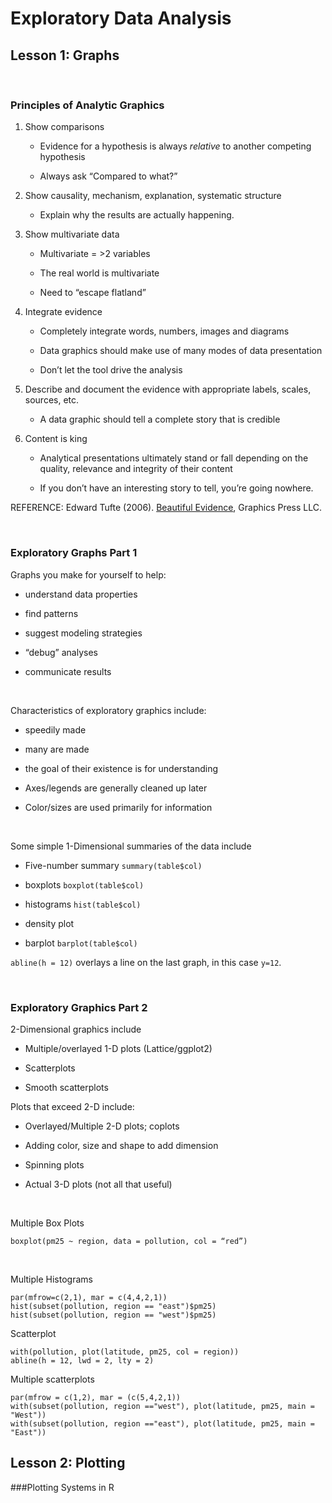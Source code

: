 Exploratory Data Analysis
=========================

Lesson 1: Graphs
----------------

 

### Principles of Analytic Graphics

1.  Show comparisons

    -   Evidence for a hypothesis is always *relative* to another competing
        hypothesis

    -   Always ask “Compared to what?”

2.  Show causality, mechanism, explanation, systematic structure

    -   Explain why the results are actually happening.

3.  Show multivariate data

    -   Multivariate = \>2 variables

    -   The real world is multivariate

    -   Need to “escape flatland”

4.  Integrate evidence

    -   Completely integrate words, numbers, images and diagrams

    -   Data graphics should make use of many modes of data presentation

    -   Don’t let the tool drive the analysis

5.  Describe and document the evidence with appropriate labels, scales, sources,
    etc.

    -   A data graphic should tell a complete story that is credible

6.  Content is king

    -   Analytical presentations ultimately stand or fall depending on the
        quality, relevance and integrity of their content

    -   If you don’t have an interesting story to tell, you’re going nowhere.

REFERENCE:  Edward Tufte (2006). [Beautiful Evidence](www.edwardtufte.com),
Graphics Press LLC.

 

### Exploratory Graphs Part 1

Graphs you make for yourself to help:

-   understand data properties

-   find patterns

-   suggest modeling strategies

-   “debug” analyses

-   communicate results

 

Characteristics of exploratory graphics include:

-   speedily made

-   many are made

-   the goal of their existence is for understanding

-   Axes/legends are generally cleaned up later

-   Color/sizes are used primarily for information

 

Some simple 1-Dimensional summaries of the data include

-   Five-number summary   `summary(table$col)`

-   boxplots    `boxplot(table$col)`

-   histograms   `hist(table$col)`

-   density plot

-   barplot  `barplot(table$col)`

`abline(h = 12)` overlays a line on the last graph, in this case `y=12`.

 

### Exploratory Graphics Part 2

2-Dimensional graphics include

-   Multiple/overlayed 1-D plots (Lattice/ggplot2)

-   Scatterplots

-   Smooth scatterplots

Plots that exceed 2-D include:

-   Overlayed/Multiple 2-D plots; coplots

-   Adding color, size and shape to add dimension

-   Spinning plots

-   Actual 3-D plots (not all that useful)

 

Multiple Box Plots

`boxplot(pm25 ~ region, data = pollution, col = “red”)`

 

Multiple Histograms

```
par(mfrow=c(2,1), mar = c(4,4,2,1))
hist(subset(pollution, region == "east")$pm25)
hist(subset(pollution, region == "west")$pm25)
```

Scatterplot

```
with(pollution, plot(latitude, pm25, col = region))
abline(h = 12, lwd = 2, lty = 2)
```

Multiple scatterplots

```
par(mfrow = c(1,2), mar = (c(5,4,2,1))
with(subset(pollution, region =="west"), plot(latitude, pm25, main = "West"))
with(subset(pollution, region =="east"), plot(latitude, pm25, main = "East"))
```

Lesson 2: Plotting
------------------

###Plotting Systems in R

 
